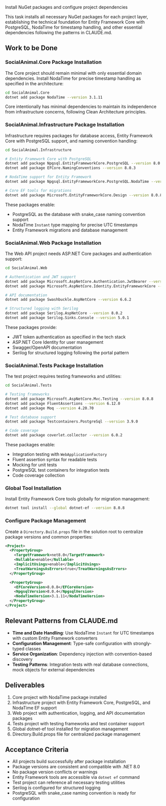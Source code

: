 Install NuGet packages and configure project dependencies

This task installs all necessary NuGet packages for each project layer, establishing the technical foundation for Entity Framework Core with PostgreSQL, NodaTime for timestamp handling, and other essential dependencies following the patterns in CLAUDE.md.

## Work to be Done

### SocialAnimal.Core Package Installation
The Core project should remain minimal with only essential domain dependencies. Install NodaTime for precise timestamp handling as specified in the architecture:

```bash
cd SocialAnimal.Core
dotnet add package NodaTime --version 3.1.11
```

Core intentionally has minimal dependencies to maintain its independence from infrastructure concerns, following Clean Architecture principles.

### SocialAnimal.Infrastructure Package Installation
Infrastructure requires packages for database access, Entity Framework Core with PostgreSQL support, and naming convention handling:

```bash
cd SocialAnimal.Infrastructure

# Entity Framework Core with PostgreSQL
dotnet add package Npgsql.EntityFrameworkCore.PostgreSQL --version 8.0.4
dotnet add package EFCore.NamingConventions --version 8.0.3

# NodaTime support for Entity Framework
dotnet add package Npgsql.EntityFrameworkCore.PostgreSQL.NodaTime --version 8.0.4

# Core EF tools for migrations
dotnet add package Microsoft.EntityFrameworkCore.Design --version 8.0.8
```

These packages enable:
- PostgreSQL as the database with snake_case naming convention support
- NodaTime `Instant` type mapping for precise UTC timestamps
- Entity Framework migrations and database management

### SocialAnimal.Web Package Installation
The Web API project needs ASP.NET Core packages and authentication support:

```bash
cd SocialAnimal.Web

# Authentication and JWT support
dotnet add package Microsoft.AspNetCore.Authentication.JwtBearer --version 8.0.8
dotnet add package Microsoft.AspNetCore.Identity.EntityFrameworkCore --version 8.0.8

# API documentation
dotnet add package Swashbuckle.AspNetCore --version 6.6.2

# Structured logging with Serilog
dotnet add package Serilog.AspNetCore --version 8.0.2
dotnet add package Serilog.Sinks.Console --version 5.0.1
```

These packages provide:
- JWT token authentication as specified in the tech stack
- ASP.NET Core Identity for user management
- Swagger/OpenAPI documentation
- Serilog for structured logging following the portal pattern

### SocialAnimal.Tests Package Installation
The test project requires testing frameworks and utilities:

```bash
cd SocialAnimal.Tests

# Testing frameworks
dotnet add package Microsoft.AspNetCore.Mvc.Testing --version 8.0.8
dotnet add package FluentAssertions --version 6.12.0
dotnet add package Moq --version 4.20.70

# Test database support
dotnet add package Testcontainers.PostgreSql --version 3.9.0

# Code coverage
dotnet add package coverlet.collector --version 6.0.2
```

These packages enable:
- Integration testing with `WebApplicationFactory`
- Fluent assertion syntax for readable tests
- Mocking for unit tests
- PostgreSQL test containers for integration tests
- Code coverage collection

### Global Tool Installation
Install Entity Framework Core tools globally for migration management:

```bash
dotnet tool install --global dotnet-ef --version 8.0.8
```

### Configure Package Management
Create a `Directory.Build.props` file in the solution root to centralize package versions and common properties:

```xml
<Project>
  <PropertyGroup>
    <TargetFramework>net8.0</TargetFramework>
    <Nullable>enable</Nullable>
    <ImplicitUsings>enable</ImplicitUsings>
    <TreatWarningsAsErrors>true</TreatWarningsAsErrors>
  </PropertyGroup>

  <PropertyGroup>
    <EFCoreVersion>8.0.8</EFCoreVersion>
    <NpgsqlVersion>8.0.4</NpgsqlVersion>
    <NodaTimeVersion>3.1.11</NodaTimeVersion>
  </PropertyGroup>
</Project>
```

## Relevant Patterns from CLAUDE.md

- **Time and Date Handling**: Use NodaTime `Instant` for UTC timestamps with custom Entity Framework converters
- **Configuration Management**: Type-safe configuration with strongly-typed classes
- **Service Organization**: Dependency injection with convention-based discovery
- **Testing Patterns**: Integration tests with real database connections, mock objects for external dependencies

## Deliverables

1. Core project with NodaTime package installed
2. Infrastructure project with Entity Framework Core, PostgreSQL, and NodaTime EF support
3. Web project with authentication, logging, and API documentation packages
4. Tests project with testing frameworks and test container support
5. Global dotnet-ef tool installed for migration management
6. Directory.Build.props file for centralized package management

## Acceptance Criteria

- All projects build successfully after package installation
- Package versions are consistent and compatible with .NET 8.0
- No package version conflicts or warnings
- Entity Framework tools are accessible via `dotnet ef` command
- Test project can reference all necessary testing utilities
- Serilog is configured for structured logging
- PostgreSQL with snake_case naming convention is ready for configuration